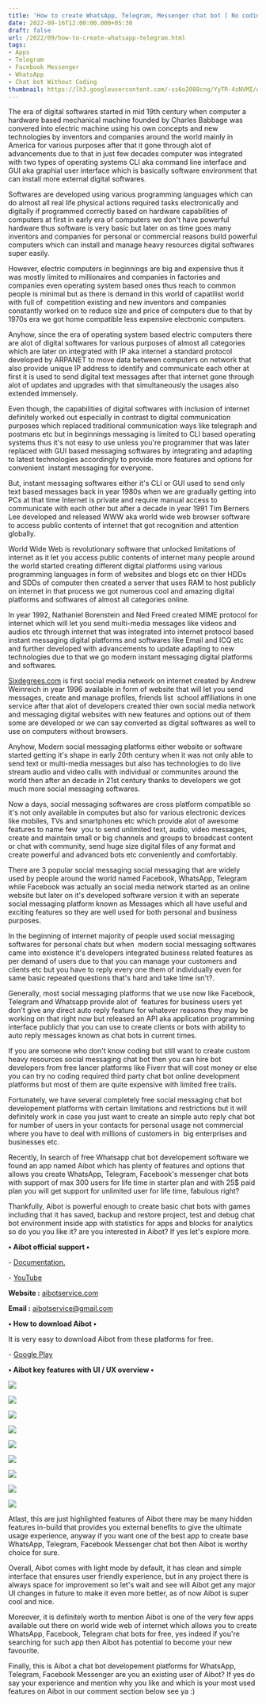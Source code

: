 ```yaml
---
title: 'How to create WhatsApp, Telegram, Messenger chat bot [ No coding ]'
date: 2022-09-16T12:00:00.000+05:30
draft: false
url: /2022/09/how-to-create-whatsapp-telegram.html
tags: 
- Apps
- Telegram
- Facebook Messenger
- WhatsApp
- Chat bot Without Coding
thumbnail: https://lh3.googleusercontent.com/-ss6o2088cng/YyTR-4sNVMI/AAAAAAAANy8/qejBXv6EdA0XHwGAKlWkAE8zAiH-ElcPwCNcBGAsYHQ/s1600/1663357430204968-0.png
---
```


  

  

  

  

The era of digital softwares started in mid 19th century when computer a hardware based mechanical machine founded by Charles Babbage was convered into electric machine using his own concepts and new technologies by inventors and companies around the world mainly in America for various purposes after that it gone through alot of advancements due to that in just few decades computer was integrated with two types of operating systems CLI aka command line interface and GUI aka graphial user interface which is basically software environment that can install more external digital softwares.

  

Softwares are developed using various programming languages which can do almost all real life physical actions required tasks electronically and digitally if programmed correctly based on hardware capabilities of computers at first in early era of computers we don't have powerful hardware thus software is very basic but later on as time goes many inventors and companies for personal or commercial reasons build powerful computers which can install and manage heavy resources digital softwares super easily.

  

However, electric computers in beginnings are big and expensive thus it was mostly limited to millionaires and companies in factories and companies even operating system based ones thus reach to common people is minimal but as there is demand in this world of capatilist world with full of  competition existing and new inventors and companies constantly worked on to reduce size and price of computers due to that by 1970s era we got home compatible less expensive electronic computers.

  

Anyhow, since the era of operating system based electric computers there are alot of digital softwares for various purposes of almost all categories which are later on integrated with IP aka internet a standard protocol developed by ARPANET to move data between computers on network that also provide unique IP address to identify and communicate each other at first it is used to send digital text messages after that internet gone through alot of updates and upgrades with that simultaneously the usages also extended immensely.

  

Even though, the capabilities of digital softwares with inclusion of internet definitely worked out especially in contrast to digital communication purposes which replaced traditional communication ways like telegraph and postmans etc but in beginnings messaging is limited to CLI based operating systems thus it's not easy to use unless you're programmer that was later replaced with GUI based messaging softwares by integrating and adapting to latest technologies accordingly to provide more features and options for convenient  instant messaging for everyone.

  

But, instant messaging softwares either it's CLI or GUI used to send only text based messages back in year 1980s when we are gradually getting into PCs at that time Internet is private and require manual access to communicate with each other but after a decade in year 1991 Tim Berners Lee developed and released WWW aka world wide web browser software to access public contents of internet that got recognition and attention globally.

  

World Wide Web is revolutionary software that unlocked limitations of internet as it let you access public contents of internet many people around the world started creating different digital platforms using various programming languages in form of websites and blogs etc on thier HDDs and SDDs of computer then created a server that uses RAM to host publicly on internet in that process we got numerous cool and amazing digital platforms and softwares of almost all categories online.

  

In year 1992, Nathaniel Borenstein and Ned Freed created MIME protocol for internet which will let you send multi-media messages like videos and audios etc through internet that was integrated into internet protocol based instant messaging digital platforms and softwares like Email and ICQ etc and further developed with advancements to update adapting to new technologies due to that we go modern instant messaging digital platforms and softwares.

  

[Sixdegrees.com](http://Sixdegrees.com) is first social media network on internet created by Andrew Weinreich in year 1996 available in form of website that will let you send messages, create and manage profiles, friends list  school affiliations in one service after that alot of developers created thier own social media network and messaging digital websites with new features and options out of them some are developed or we can say converted as digital softwares as well to use on computers without browsers.

  

Anyhow, Modern social messaging platforms either website or software started getting it's shape in early 20th century when it was not only able to send text or multi-media messages but also has technologies to do live stream audio and video calls with individual or communites around the world then after an decade in 21st century thanks to developers we got much more social messaging softwares.

  

Now a days, social messaging softwares are cross platform compatible so it's not only available in computes but also for various electronic devices like mobiles, TVs and smartphones etc which provide alot of awesome features to name few  you to send unlimited text, audio, video messages, create and maintain small or big channels and groups to broadcast content or chat with community, send huge size digital files of any format and create powerful and advanced bots etc conveniently and comfortably.

  

There are 3 popular social messaging social messaging that are widely used by people around the world named Facebook, WhatsApp, Telegram while Facebook was actually an social media network started as an online website but later on it's developed software version it with an seperate social messaging platform known as Messages which all have useful and exciting features so they are well used for both personal and business purposes.

  

In the beginning of internet majority of people used social messaging softwares for personal chats but when  modern social messaging softwares came into existence it's developers integrated business related features as per demand of users due to that you can manage your customers and clients etc but you have to reply every one them of individually even for same basic repeated questions that's hard and take time isn't?.

  

Generally, most social messaging platforms that we use now like Facebook, Telegram and Whatsapp provide alot of  features for business users yet don't give any direct auto reply feature for whatever reasons they may be working on that right now but released an API aka application programming interface publicly that you can use to create clients or bots with ability to auto reply messages known as chat bots in current times.

  

If you are someone who don't know coding but still want to create custom heavy resources social messaging chat bot then you can hire bot developers from free lancer platforms like Fiverr that will cost money or else you can try no coding required third party chat bot online development platforms but most of them are quite expensive with limited free trails. 

  

Fortunately, we have several completely free social messaging chat bot developement platforms with certain limitations and restrictions but it will definitely work in case you just want to create an simple auto reply chat bot for number of users in your contacts for personal usage not commercial where you have to deal with millions of customers in  big enterprises and businesses etc.

  

Recently, In search of free Whatsapp chat bot developement software we found an app named Aibot which has plenty of features and options that allows you create WhatsApp, Telegram, Facebook's messenger chat bots with support of max 300 users for life time in starter plan and with 25$ paid plan you will get support for unlimited user for life time, fabulous right?

  

Thankfully, Aibot is powerful enough to create basic chat bots with games including that it has saved, backup and restore project, test and debug chat bot environment inside app with statistics for apps and blocks for analytics so do you you like it? are you interested in Aibot? If yes let's explore more.

  

**• Aibot official support •**

\- [Documentation.](https://aibotservice.com/blog/)

\- [YouTube](https://youtube.com/channel/UCkbCCjGpyiZwsO7Hr1RKrmg)

**Website :** [aibotservice.com](http://aibotservice.com)

**Email :** [aibotservice@gmail.com](mailto:aibotservice@gmail.com)

**• How to download Aibot •**

It is very easy to download Aibot from these platforms for free.

  

\- [Google Play](https://play.google.com/store/apps/details?id=com.aloprostudio.aibotpro)

**• Aibot key features with UI / UX overview •**

 ![](https://lh3.googleusercontent.com/-tjig4G-eaSo/YyTR921V63I/AAAAAAAANy4/MAAQVIZM_4IUZDMq9zx63MHNbsLdQPrMwCNcBGAsYHQ/s1600/1663357425913961-1.png) 

  

 ![](https://lh3.googleusercontent.com/-OKJ_FJ6dizk/YyTR8mSDCbI/AAAAAAAANy0/wKWpHAwBpy4VsmffWq5mDedmgmMKiDv1wCNcBGAsYHQ/s1600/1663357421860819-2.png) 

  

 ![](https://lh3.googleusercontent.com/-sa4pBGEhDYI/YyTR7gDMrPI/AAAAAAAANyw/GVLb7ePkNEUwQviSaX9Nsb_f-tSS8GOngCNcBGAsYHQ/s1600/1663357415991929-3.png) 

  

 ![](https://lh3.googleusercontent.com/-ueXACC5gVLY/YyTR6K87A4I/AAAAAAAANyo/MYRkv-voTmYBqPF4_CaRmBWD3KWrSFJywCNcBGAsYHQ/s1600/1663357401423042-4.png) 

  

 ![](https://lh3.googleusercontent.com/-yCMjUZGNCd8/YyTR2giT3II/AAAAAAAANyk/lkcIrgCtFUo2UrQZ3ZGFnfz67OYM_rmfACNcBGAsYHQ/s1600/1663357393003739-5.png) 

  

 ![](https://lh3.googleusercontent.com/-Q7_i7pDitEE/YyTR0Z-RFoI/AAAAAAAANyg/EtRtdb2Iu9APmPo9bfhHG-sG8U3ADT5UgCNcBGAsYHQ/s1600/1663357375530373-6.png) 

  

 ![](https://lh3.googleusercontent.com/--RtNT-lwWOc/YyTRwGW2HkI/AAAAAAAANyc/-kRgFYuP1N0SMkTbmX5Je2zyKvVZQGsyQCNcBGAsYHQ/s1600/1663357359107418-7.png) 

  

 ![](https://lh3.googleusercontent.com/-YNXF3TPNVjs/YyTRrwRfFBI/AAAAAAAANyY/Ivmm8D-Mbnw7ZlBzliJY_KpfOUiJB3IZQCNcBGAsYHQ/s1600/1663357353652266-8.png) 

  

 ![](https://lh3.googleusercontent.com/-ckDebwUFKDQ/YyTRqqwBk7I/AAAAAAAANyU/iakvEur_CVEqutuh7Pv6z1RpuXtsDfldQCNcBGAsYHQ/s1600/1663357348217356-9.png) 

  

Atlast, this are just highlighted features of Aibot there may be many hidden features in-build that provides you external benefits to give the ultimate usage experience, anyway if you want one of the best app to create base WhatsApp, Telegram, Facebook Messenger chat bot then Aibot is worthy choice for sure.

  

Overall, Aibot comes with light mode by default, it has clean and simple interface that ensures user friendly experience, but in any project there is always space for improvement so let's wait and see will Aibot get any major UI changes in future to make it even more better, as of now Aibot is super cool and nice.

  

Moreover, it is definitely worth to mention Aibot is one of the very few apps available out there on world wide web of internet which allows you to create WhatsApp, Facebook, Telegram chat bots for free, yes indeed if you're searching for such app then Aibot has potential to become your new favourite.

  

Finally, this is Aibot a chat bot developement platforms for WhatsApp, Telegram, Facebook Messenger are you an existing user of Aibot? If yes do say your experience and mention why you like and which is your most used features on Aibot in our comment section below see ya :)